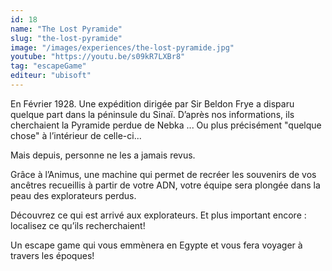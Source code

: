 ```yaml
---
id: 18
name: "The Lost Pyramide"
slug: "the-lost-pyramide"
image: "/images/experiences/the-lost-pyramide.jpg"
youtube: "https://youtu.be/s09kR7LXBr8"
tag: "escapeGame"
editeur: "ubisoft"
---
```


En Février 1928. Une expédition dirigée par Sir Beldon Frye a disparu quelque part dans la péninsule du Sinaï. D’après nos informations, ils cherchaient la Pyramide perdue de Nebka ... Ou plus précisément "quelque chose" à l’intérieur de celle-ci...

Mais depuis, personne ne les a jamais revus.

Grâce à l’Animus, une machine qui permet de recréer les souvenirs de vos ancêtres recueillis à partir de votre ADN, votre équipe sera plongée dans la peau des explorateurs perdus.

Découvrez ce qui est arrivé aux explorateurs. Et plus important encore : localisez ce qu’ils recherchaient!

Un escape game qui vous emmènera en Egypte et vous fera voyager à travers les époques!

